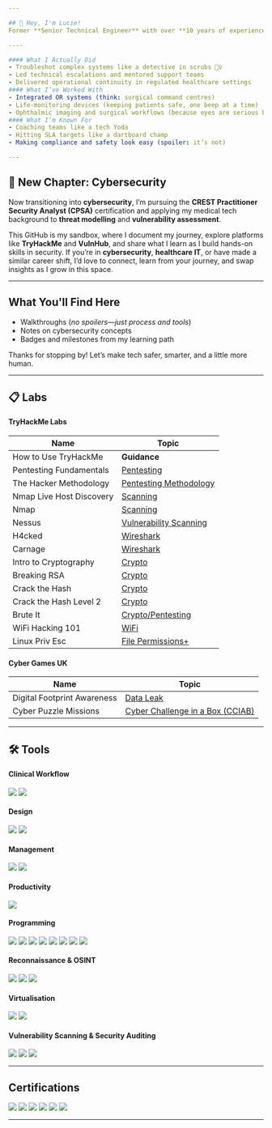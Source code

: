 ```yaml
---

## 👋 Hey, I'm Lucie!
Former **Senior Technical Engineer** with over **10 years of experience** in the **medical devices sector**, where I kept high-stakes clinical tech, from **theatre equipment** to **ICU monitors** to **ophthalmic surgical systems**, running like clockwork in environments where failure isn’t an option.

----

#### What I Actually Did
- Troubleshot complex systems like a detective in scrubs 🕵️‍♀️  
- Led technical escalations and mentored support teams  
- Delivered operational continuity in regulated healthcare settings  
#### What I’ve Worked With
- Integrated OR systems (think: surgical command centres)  
- Life-monitoring devices (keeping patients safe, one beep at a time)  
- Ophthalmic imaging and surgical workflows (because eyes are serious business)  
#### What I’m Known For
- Coaching teams like a tech Yoda  
- Hitting SLA targets like a dartboard champ  
- Making compliance and safety look easy (spoiler: it’s not)

---
```


## 🔐 New Chapter: Cybersecurity
Now transitioning into **cybersecurity**, I’m pursuing the **CREST Practitioner Security Analyst (CPSA)** certification and applying my medical tech background to **threat modelling** and **vulnerability assessment**.

This GitHub is my sandbox, where I document my journey, explore platforms like **TryHackMe** and **VulnHub**, and share what I learn as I build hands-on skills in security.
If you’re in **cybersecurity**, **healthcare IT**, or have made a similar career shift, I’d love to connect, learn from your journey, and swap insights as I grow in this space.

---

## What You'll Find Here
- Walkthroughs (_no spoilers—just process and tools_)  
- Notes on cybersecurity concepts 
- Badges and milestones from my learning path  

Thanks for stopping by! Let’s make tech safer, smarter, and a little more human.

---

## 📋 Labs
#### TryHackMe Labs

| Name                         | Topic                                                                 |
|-----------------------------|------------------------------------------------------------------------|
| How to Use TryHackMe        | **Guidance** |
| Pentesting Fundamentals     | <a href="https://github.com/StealthBitOps/Pentesting-Fundamentals.git">Pentesting</a>  |
| The Hacker Methodology      | <a href="https://github.com/StealthBitOps/The-Hacker-Methodology.git">Pentesting Methodology</a>  |
| Nmap Live Host Discovery    | <a href="https://github.com/StealthBitOps/Nmap-Live-Host-Discovery.git">Scanning</a>  |
| Nmap                        | <a href="https://github.com/StealthBitOps/Nmap.git">Scanning</a>  |
| Nessus                      | <a href="https://github.com/StealthBitOps/Nessus.git">Vulnerability Scanning</a>  |
| H4cked                      | <a href="https://github.com/StealthBitOps/H4cked.git">Wireshark</a>  |
| Carnage                     | <a href="https://github.com/StealthBitOps/Carnage.git">Wireshark</a>  |
| Intro to Cryptography       | <a href="https://github.com/StealthBitOps/Intro-to-Cryptography.git">Crypto</a>  |
| Breaking RSA                | <a href="https://github.com/StealthBitOps/Breaking-RSA.git">Crypto</a>  |
| Crack the Hash              | <a href="https://github.com/StealthBitOps/Crack-the-Hash.git">Crypto</a>  |
| Crack the Hash Level 2      | <a href="https://github.com/StealthBitOps/Crack-the-Hash-Level-2.git">Crypto</a>   |
| Brute It                    | <a href="https://github.com/StealthBitOps/Brute-It.git">Crypto/Pentesting</a>   |
| WiFi Hacking 101            | <a href="https://github.com/StealthBitOps/WiFi-Hacking-101.git">WiFi</a>         |
| Linux Priv Esc              | <a href="https://github.com/StealthBitOps/Linux-Priv-Esc.git">File Permissions+</a> |

#### Cyber Games UK
| Name                                     | Topic                                                                                 |
|------------------------------------------|---------------------------------------------------------------------------------------|
| Digital Footprint Awareness              | <a href="https://github.com/StealthBitOps/Cyber-Games-UK-Data-Leak.git">Data Leak</a> |
| Cyber Puzzle Missions                    | <a href="https://github.com/StealthBitOps/Cyber-Games-UK-Cyber-Challenge-in-a-Box-CCIAB-.git">Cyber Challenge in a Box (CCIAB)</a> |

---

## 🛠️ Tools

#### Clinical Workflow
<div>
  <img src="https://img.shields.io/badge/-Epic%20EHR-005DAA?style=for-the-badge&logo=epicgames&logoColor=white" />
  <img src="https://img.shields.io/badge/-Zeiss%20FORUM-0072C6?style=for-the-badge" />
</div>

#### Design
<div>
  <img src="https://img.shields.io/badge/-AutoCAD-E40000?style=for-the-badge&logo=autodesk&logoColor=white" />
  <img src="https://img.shields.io/badge/-Fusion%20360-F29305?style=for-the-badge&logo=autodesk&logoColor=white" />
</div>

#### Management
<div>
  <img src="https://img.shields.io/badge/-CRM%20Database%20Management-4C9ED9?style=for-the-badge&logo=microsoftaccess&logoColor=white" />
  <img src="https://img.shields.io/badge/-e--Quip%20Asset%20Management-6A737B?style=for-the-badge" />
</div>

#### Productivity
<div>
  <img src="https://img.shields.io/badge/-Microsoft%20Office-D83B01?style=for-the-badge&logo=microsoftoffice&logoColor=white" />
</div>

#### Programming
<div>
  <img src="https://img.shields.io/badge/-Assembly-6A737B?style=for-the-badge" />
  <img src="https://img.shields.io/badge/-C-00599C?style=for-the-badge&logo=c&logoColor=white" />
  <img src="https://img.shields.io/badge/-FPGA%20Electronics-6A737B?style=for-the-badge" />
  <img src="https://img.shields.io/badge/-GitHub-181717?style=for-the-badge&logo=github&logoColor=white" />
  <img src="https://img.shields.io/badge/-HTML%2FCSS-E34F26?style=for-the-badge&logo=html5&logoColor=white" />
  <img src="https://img.shields.io/badge/-Matlab-0076A8?style=for-the-badge&logo=mathworks&logoColor=white" />
  <img src="https://img.shields.io/badge/-Pspice-6A737B?style=for-the-badge" />
  <img src="https://img.shields.io/badge/-Python-3776AB?style=for-the-badge&logo=python&logoColor=white" />
</div>

#### Reconnaissance & OSINT
<div>
  <img src="https://img.shields.io/badge/-Metasploit-507C94?style=for-the-badge&logo=metasploit&logoColor=white" />
  <img src="https://img.shields.io/badge/-Nmap-4F5D95?style=for-the-badge&logo=nmap&logoColor=white" />
  <img src="https://img.shields.io/badge/-Wireshark-1679A7?style=for-the-badge&logo=wireshark&logoColor=white" />
</div>

#### Virtualisation
<div>
  <img src="https://img.shields.io/badge/-Hyper--V-0078D7?style=for-the-badge&logo=microsoft&logoColor=white" />
  <img src="https://img.shields.io/badge/-VirtualBox-183A61?style=for-the-badge&logo=virtualbox&logoColor=white" />
</div>

#### Vulnerability Scanning & Security Auditing
<div>
  <img src="https://img.shields.io/badge/-Burp%20Suite-FF6600?style=for-the-badge&logo=burpsuite&logoColor=white" />
  <img src="https://img.shields.io/badge/-John%20the%20Ripper-6A737B?style=for-the-badge&logo=johntheripper&logoColor=white" />
  <img src="https://img.shields.io/badge/-Nessus-00B2A9?style=for-the-badge&logo=tenable&logoColor=white" />
</div>

---

## Certifications
<div>
  <img src="https://img.shields.io/badge/-CompTIA%20Security%2B%20ce%20Certification-EA3E3E?style=for-the-badge&logo=comptia&logoColor=white" />
  <img src="https://img.shields.io/badge/-Project%20Management%20Foundations%3A%20Integration-00796B?style=for-the-badge&logo=projectlibre&logoColor=white" />
  <img src="https://img.shields.io/badge/-Managing%20Project%20Stakeholders-4E6E81?style=for-the-badge&logo=projectlibre&logoColor=white" />
  <img src="https://img.shields.io/badge/-CompTIA%20A%2B%20ce%20Certification-EE6C00?style=for-the-badge&logo=comptia&logoColor=white" />
  <img src="https://img.shields.io/badge/-NHS%20Leadership%20Academy%20Award%20in%20Healthcare%20Leadership%20Foundations-005EB8?style=for-the-badge&logo=nhs&logoColor=white" />
  <img src="https://img.shields.io/badge/-BEng%20General%20Engineering-3E8EDE?style=for-the-badge&logo=academia&logoColor=white" />
</div>

---
